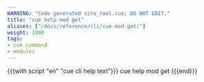 ```yaml
---
WARNING: "Code generated site_tool.cue; DO NOT EDIT."
title: "cue help mod get"
aliases: ["/docs/reference/cli/cue-mod-get/"]
weight: 1000
tags:
- cue command
- modules
---
```


{{{with script "en" "cue cli help text"}}}
cue help mod get
{{{end}}}
